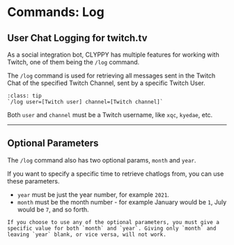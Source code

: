 # Commands: Log

## User Chat Logging for twitch.tv

As a social integration bot, CLYPPY has multiple features for working with Twitch, one of them being the `/log` command.

The `/log` command is used for retrieving all messages sent in the Twitch Chat of the specified Twitch Channel, sent by a specific Twitch User. 

```{admonition} Usage
:class: tip
`/log user=[Twitch user] channel=[Twitch channel]`
```

Both `user` and `channel` must be a Twitch username, like `xqc`, `kyedae`, etc.

---

## Optional Parameters

The `/log` command also has two optional params, `month` and `year`.

If you want to specify a specific time to retrieve chatlogs from, you can use these parameters. 

- `year` must be just the year number, for example `2021`.
- `month` must be the month number - for example January would be `1`, July would be `7`, and so forth.

```{note}
If you choose to use any of the optional parameters, you must give a specific value for both `month` and `year`. Giving only `month` and leaving `year` blank, or vice versa, will not work.
```